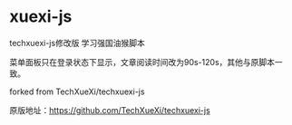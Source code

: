 # xuexi-js
techxuexi-js修改版 学习强国油猴脚本

菜单面板只在登录状态下显示，文章阅读时间改为90s-120s，其他与原脚本一致。

forked from TechXueXi/techxuexi-js

原版地址：https://github.com/TechXueXi/techxuexi-js

